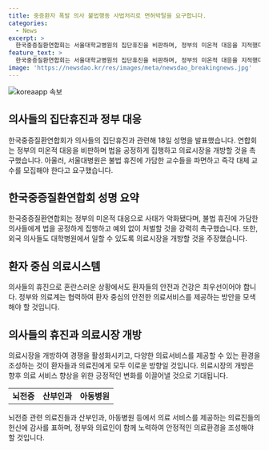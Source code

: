 ```yaml
---
title: 중증환자 폭발 의사 불법행동 사법처리로 면허박탈을 요구합니다.
categories:
  - News
excerpt: >
  한국중증질환연합회는 서울대학교병원의 집단휴진을 비판하며, 정부의 미온적 대응을 지적했다. 의사들의 불법행동을 법대로 처벌하고, 의료시장을 개방해야 한다고 요구했다. 특히, 서울대병원을 비판하고 즉각적인 조치를 촉구했으며, 집단휴진에 참여한 의사들에게 법과 정의를 적용할 것을 강조했다. 또한, 의료시장을 혁신하여 외국 의사들이 대학병원에서 일할 수 있도록 해야 한다는 주장을 내세웠다.
feature_text: >
  한국중증질환연합회는 서울대학교병원의 집단휴진을 비판하며, 정부의 미온적 대응을 지적했다. 의사들의 불법행동을 법대로 처벌하고, 의료시장을 개방해야 한다고 요구했다. 특히, 서울대병원을 비판하고 즉각적인 조치를 촉구했으며, 집단휴진에 참여한 의사들에게 법과 정의를 적용할 것을 강조했다. 또한, 의료시장을 혁신하여 외국 의사들이 대학병원에서 일할 수 있도록 해야 한다는 주장을 내세웠다.
image: 'https://newsdao.kr/res/images/meta/newsdao_breakingnews.jpg'
---
```


<p><img src="https://newsdao.kr/res/images/meta/newsdao_breakingnews.jpg" alt="koreaapp 속보" /></p>

<h2 data-ke-size="size26">의사들의 집단휴진과 정부 대응</h2>

<p data-ke-size="size16">한국중증질환연합회가 의사들의 집단휴진과 관련해 18일 성명을 발표했습니다. 연합회는 정부의 미온적 대응을 비판하며 법을 공정하게 집행하고 의료시장을 개방할 것을 촉구했습니다. 아울러, 서울대병원은 불법 휴진에 가담한 교수들을 파면하고 즉각 대체 교수를 모집해야 한다고 요구했습니다.</p>

<h2 data-ke-size="size26">한국중증질환연합회 성명 요약</h2>

<p data-ke-size="size16">한국중증질환연합회는 정부의 미온적 대응으로 사태가 악화됐다며, 불법 휴진에 가담한 의사들에게 법을 공정하게 집행하고 예외 없이 처벌할 것을 강력히 촉구했습니다. 또한, 외국 의사들도 대학병원에서 일할 수 있도록 의료시장을 개방할 것을 주장했습니다.</p>

<h2 data-ke-size="size26">환자 중심 의료시스템</h2>

<p data-ke-size="size16">의사들의 휴진으로 혼란스러운 상황에서도 환자들의 안전과 건강은 최우선이어야 합니다. 정부와 의료계는 협력하여 환자 중심의 안전한 의료서비스를 제공하는 방안을 모색해야 할 것입니다. </p>

<h2 data-ke-size="size26">의사들의 휴진과 의료시장 개방</h2>

<p data-ke-size="size16">의료시장을 개방하여 경쟁을 활성화시키고, 다양한 의료서비스를 제공할 수 있는 환경을 조성하는 것이 환자들과 의료진에게 모두 이로운 방향일 것입니다. 의료시장의 개방은 향후 의료 서비스 향상을 위한 긍정적인 변화를 이끌어낼 것으로 기대됩니다.</p>

<table>
    <tbody>
        <tr>
            <td style="text-align: center; height: 17px;"><b>뇌전증</b></td>
            <td style="text-align: center; height: 17px;"><b>산부인과</b></td>
            <td style="text-align: center; height: 17px;"><b>아동병원</b></td>
        </tr>
    </tbody>
</table>

<p data-ke-size="size16">뇌전증 관련 의료진들과 산부인과, 아동병원 등에서 의료 서비스를 제공하는 의료진들의 헌신에 감사를 표하며, 정부와 의료인이 함께 노력하여 안정적인 의료환경을 조성해야 할 것입니다.</p>

